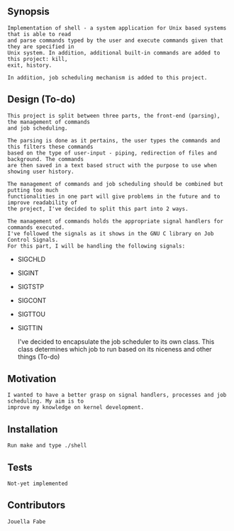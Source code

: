 ## Synopsis
	Implementation of shell - a system application for Unix based systems that is able to read 
	and parse commands typed by the user and execute commands given that they are specified in 
	Unix system. In addition, additional built-in commands are added to this project: kill, 
	exit, history. 
	
	In addition, job scheduling mechanism is added to this project. 

## Design (To-do)
	This project is split between three parts, the front-end (parsing), the management of commands 
	and job scheduling.
	
	The parsing is done as it pertains, the user types the commands and this filters these commands 
	based on the type of user-input - piping, redirection of files and background. The commands 
	are then saved in a text based struct with the purpose to use when showing user history. 
	
	The management of commands and job scheduling should be combined but putting too much 
	functionalities in one part will give problems in the future and to improve readability of 
	the project, I've decided to split this part into 2 ways. 
	
	The management of commands holds the appropriate signal handlers for commands executed. 
	I've followed the signals as it shows in the GNU C library on Job Control Signals. 
	For this part, I will be handling the following signals: 
	
* SIGCHLD 
* SIGINT 
* SIGTSTP 
* SIGCONT 
* SIGTTOU 
* SIGTTIN
	
	I've decided to encapsulate the job scheduler to its own class. This class determines which job 
	to run based on its niceness and other things (To-do) 

## Motivation
	I wanted to have a better grasp on signal handlers, processes and job scheduling. My aim is to 
	improve my knowledge on kernel development. 
	
## Installation
	Run make and type ./shell
	
## Tests
	Not-yet implemented
	
## Contributors
	Jouella Fabe
